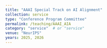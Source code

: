 ```yaml
---
title: "AAAI Special Track on AI Alignment"
collection: service
type: "Conference Program Committee"
permalink: /teaching/AAAI_AIA
category: "service"  # or "service"
venue: "NeurIPS"
years: 2025, 2026
---
```

